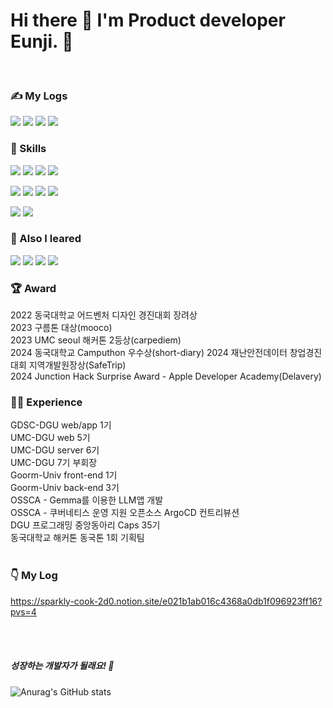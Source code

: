 # Hi there 👋 I'm Product developer Eunji. 🚀

<br>

### ✍️ My Logs
<img src="https://img.shields.io/badge/eunjeepi_20211-E4405F?style=flat-square&logo=Instagram&logoColor=white"/> <img src="https://img.shields.io/badge/bian87@dgu.ac.kr-EA4335?style=flat-square&logo=Gmail&logoColor=white"/> <img src="https://img.shields.io/badge/Eunji Jung-4A154B?style=flat-square&logo=Slack&logoColor=white"/> <img src="https://img.shields.io/badge/Eunji Jung-20C997?style=flat-square&logo=Velog&logoColor=white"/>

### 🎿 Skills
<img src="https://img.shields.io/badge/HTML5-E34F26?style=flat-square&logo=HTML5&logoColor=white"/> <img src="https://img.shields.io/badge/CSS-1572B6?style=flat-square&logo=CSS3&logoColor=white"/> <img src="https://img.shields.io/badge/JavaScript-F7DF1E?style=flat-square&logo=JavaScript&logoColor=white"/> <img src="https://img.shields.io/badge/TypeScript-3178C6?style=flat-square&logo=TypeScript&logoColor=white"/> 

<img src="https://img.shields.io/badge/React-61DAFB?style=flat-square&logo=React&logoColor=white"/> <img src="https://img.shields.io/badge/ReactNative-0088CC?style=flat-square&logo=React&logoColor=white"/> <img src="https://img.shields.io/badge/Flutter-02569B?style=flat-square&logo=Flutter&logoColor=white"/>
<img src="https://img.shields.io/badge/Next.js-000000?style=flat-square&logo=Next.js&logoColor=white"/>


<img src="https://img.shields.io/badge/Springboot-6DB33F?style=flat-square&logo=Springboot&logoColor=white"/> <img src="https://img.shields.io/badge/Mysql-4479A1?style=flat-square&logo=Mysql&logoColor=white"/>

### 📖 Also I leared
<img src="https://img.shields.io/badge/C-A8B9CC?style=flat-square&logo=C&logoColor=white"/> <img src="https://img.shields.io/badge/C++-00599C?style=flat-square&logo=C++&logoColor=white"/> <img src="https://img.shields.io/badge/Python-3776AB?style=flat-square&logo=Python&logoColor=white"/> <img src="https://img.shields.io/badge/Java-4479A1?style=flat-square&logo=Java&logoColor=white"/>

### 🏆 Award
2022 동국대학교 어드벤처 디자인 경진대회 장려상 <br />
2023 구름톤 대상(mooco) <br />
2023 UMC seoul 해커톤 2등상(carpediem) <br />
2024 동국대학교 Camputhon 우수상(short-diary)
2024 재난안전데이터 창업경진대회 지역개발원장상(SafeTrip) <br />
2024 Junction Hack Surprise Award - Apple Developer Academy(Delavery) 

### 🏃‍♀️ Experience
GDSC-DGU web/app 1기 <br />
UMC-DGU web 5기 <br />
UMC-DGU server 6기 <br />
UMC-DGU 7기 부회장 <br />
Goorm-Univ front-end 1기 <br />
Goorm-Univ back-end 3기 <br />
OSSCA - Gemma를 이용한 LLM앱 개발 <br />
OSSCA - 쿠버네티스 운영 지원 오픈소스 ArgoCD 컨트리뷰션 <br />
DGU 프로그래밍 중앙동아리 Caps 35기 <br />
동국대학교 해커톤 동국톤 1회 기획팀 <br />
<br />

### 👇 My Log
https://sparkly-cook-2d0.notion.site/e021b1ab016c4368a0db1f096923ff16?pvs=4

<br />
<br />


##### 성장하는 개발자가 될래요! 💪


![Anurag's GitHub stats](https://github-readme-stats.vercel.app/api?username=bianbbc87&show_icons=true&theme=radical)

<!--
**bianbbc87/bianbbc87** is a ✨ _special_ ✨ repository because its `README.md` (this file) appears on your GitHub profile.

Here are some ideas to get you started:

- 🔭 I’m currently working on ...
- 🌱 I’m currently learning ...
- 👯 I’m looking to collaborate on ...
- 🤔 I’m looking for help with ...
- 💬 Ask me about ...
- 📫 How to reach me: ...
- 😄 Pronouns: ...
- ⚡ Fun fact: ...
-->
